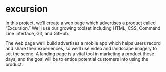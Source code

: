# excursion
In this project, we’ll create a web page which advertises a product called “Excursion.” We’ll use our growing toolset including HTML, CSS, Command Line Interface, Git, and GitHub. 

The web page we’ll build advertises a mobile app which helps users record and share their experiences, so we’ll use video and landscape imagery to set the scene. A landing page is a vital tool in marketing a product these days, and the goal will be to entice potential customers into using the product.

